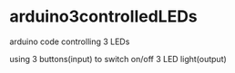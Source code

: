 # arduino3controlledLEDs
arduino code controlling 3 LEDs 

using 3 buttons(input) to switch on/off 3 LED light(output)
